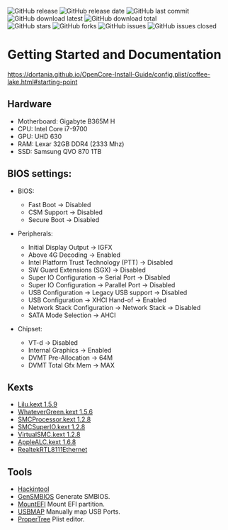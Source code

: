 ![GitHub release](https://img.shields.io/github/v/release/fr3dd33/Gigabyte-B365-EFI-Monterey?style=flat-square)
![GitHub release date](https://img.shields.io/github/release-date/fr3dd33/Gigabyte-B365-EFI-Monterey?style=flat-square)
![GitHub last commit](https://img.shields.io/github/last-commit/fr3dd33/Gigabyte-B365-EFI-Monterey?style=flat-square)
![GitHub download latest](https://img.shields.io/github/downloads/fr3dd33/Gigabyte-B365-EFI-Monterey/latest/total?style=flat-square)
![GitHub download total](https://img.shields.io/github/downloads/fr3dd33/Gigabyte-B365-EFI-Monterey/total?style=flat-square)  
![GitHub stars](https://img.shields.io/github/stars/fr3dd33/Gigabyte-B365-EFI-Monterey?style=flat-square)
![GitHub forks](https://img.shields.io/github/forks/fr3dd33/Gigabyte-B365-EFI-Monterey?style=flat-square)
![GitHub issues](https://img.shields.io/github/issues/fr3dd33/Gigabyte-B365-EFI-Monterey?style=flat-square)
![GitHub issues closed](https://img.shields.io/github/issues-closed/fr3dd33/Gigabyte-B365-EFI-Monterey?style=flat-square)

# Getting Started and Documentation
https://dortania.github.io/OpenCore-Install-Guide/config.plist/coffee-lake.html#starting-point

## Hardware 
+ Motherboard: Gigabyte B365M H
+ CPU: Intel Core i7-9700
+ GPU: UHD 630
+ RAM: Lexar 32GB DDR4 (2333 Mhz)
+ SSD: Samsung QVO 870 1TB

## BIOS settings:
+ BIOS:
  - Fast Boot -> Disabled
  - CSM Support -> Disabled
  - Secure Boot -> Disabled  

+ Peripherals:
   - Initial Display Output -> IGFX
   - Above 4G Decoding -> Enabled
   - Intel Platform Trust Technology (PTT) -> Disabled  
   - SW Guard Extensions (SGX) -> Disabled  
   - Super IO Configuration -> Serial Port -> Disabled  
   - Super IO Configuration -> Parallel Port -> Disabled
   - USB Configuration -> Legacy USB support -> Disabled  
   - USB Configuration -> XHCI Hand-of -> Enabled  
   - Network Stack Configuration -> Network Stack -> Disabled  
   - SATA Mode Selection -> AHCI  

+ Chipset:
    - VT-d -> Disabled  
    - Internal Graphics -> Enabled
    - DVMT Pre-Allocation -> 64M  
    - DVMT Total Gfx Mem -> MAX

## Kexts
- [Lilu.kext 1.5.9](https://github.com/acidanthera/Lilu)
- [WhateverGreen.kext 1.5.6](https://github.com/acidanthera/WhateverGreen)
- [SMCProcessor.kext 1.2.8](https://github.com/acidanthera/VirtualSMC)
- [SMCSuperIO.kext 1.2.8](https://github.com/acidanthera/VirtualSMC)
- [VirtualSMC.kext 1.2.8](https://github.com/acidanthera/VirtualSMC)
- [AppleALC.kext 1.6.8](https://github.com/acidanthera/AppleALC)
- [RealtekRTL8111Ethernet](https://github.com/Mieze/RTL8111_driver_for_OS_X)

## Tools
- [Hackintool](https://github.com/headkaze/Hackintool)
- [GenSMBIOS](https://github.com/corpnewt/GenSMBIOS) Generate SMBIOS.
- [MountEFI](https://github.com/corpnewt/MountEFI) Mount EFI partition.
- [USBMAP](https://github.com/corpnewt/USBMap) Manually map USB Ports.
- [ProperTree](https://github.com/corpnewt/ProperTree) Plist editor.